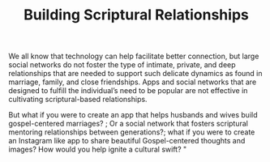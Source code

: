 ﻿---
title: Building Scriptural Relationships 
intro: How can we leverage technology to foster Gospel-centered relationships -- marriage, family, friendships?

champions:
- name:
    Leadership Network
  logo:
    leadnet-logo.jpg
---

We all know that technology can help facilitate better connection, but large social networks do not foster the type of intimate, private, and deep relationships that are needed to support such delicate dynamics as found in marriage, family, and close friendships. Apps and social networks that are designed to fulfill the individual’s need to be popular are not effective in cultivating scriptural-based relationships. 

But what if you were to create an app that helps husbands and wives build gospel-centered marriages? ; Or a social network that fosters scriptural mentoring relationships between generations?; what if you were to create an Instagram like app to share beautiful Gospel-centered thoughts and images? 
How would you help ignite a cultural swift? " 


